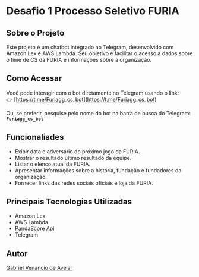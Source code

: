 # Desafio 1 Processo Seletivo FURIA 

## Sobre o Projeto
Este projeto é um chatbot integrado ao Telegram, desenvolvido com Amazon Lex e AWS Lambda. Seu objetivo é facilitar o acesso a dados sobre o time de CS da FURIA e informações sobre a organização.

## Como Acessar
Você pode interagir com o bot diretamente no Telegram usando o link:  
👉 [https://t.me/Furiagg_cs_bot](https://t.me/Furiagg_cs_bot)

Ou, se preferir, pesquise pelo nome do bot na barra de busca do Telegram:  
**`Furiagg_cs_bot`**

## Funcionaliades
- Exibir data e adversário do próximo jogo da FURIA.
- Mostrar o resultado último resultado da equipe.
- Listar o elenco atual da FURIA.
- Apresentar informações sobre a história, fundação e fundadores da organização.
- Fornecer links das redes sociais oficiais e loja da FURIA.

## Principais Tecnologias Utilizadas
- Amazon Lex
- AWS Lambda
- PandaScore Api
- Telegram
  
## Autor
[Gabriel Venancio de Avelar](https://github.com/gabrielvavelar)
